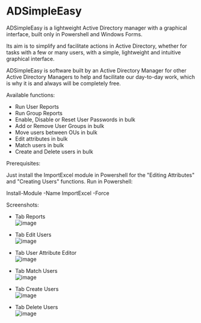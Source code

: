 # ADSimpleEasy
ADSimpleEasy is a lightweight Active Directory manager with a graphical interface, built only in Powershell and Windows Forms.

Its aim is to simplify and facilitate actions in Active Directory, whether for tasks with a few or many users, with a simple, lightweight and intuitive graphical interface.

ADSimpleEasy is software built by an Active Directory Manager for other Active Directory Managers to help and facilitate our day-to-day work, which is why it is and always will be completely free.

Available functions:

- Run User Reports
- Run Group Reports
- Enable, Disable or Reset User Passwords in bulk
- Add or Remove User Groups in bulk
- Move users between OUs in bulk
- Edit attributes in bulk
- Match users in bulk
- Create and Delete users in bulk

Prerequisites:

Just install the ImportExcel module in Powershell for the "Editing Attributes" and "Creating Users" functions. Run in Powershell:

Install-Module -Name ImportExcel -Force

Screenshots:
- Tab Reports  <br/>
![image](https://github.com/joaopedromfigueiredo/ADSimpleEasy/assets/76779567/71ff1fa7-ef29-4fc7-b901-f63bfa1ac7c4)

- Tab Edit Users  <br/>
![image](https://github.com/joaopedromfigueiredo/ADSimpleEasy/assets/76779567/3ea3679d-ef7e-447f-af1c-5a9ed44c6d31)

- Tab User Attribute Editor  <br/>
![image](https://github.com/joaopedromfigueiredo/ADSimpleEasy/assets/76779567/551f36d2-5f48-48fa-8ea6-59a1071f84ab)

- Tab Match Users  <br/>
![image](https://github.com/joaopedromfigueiredo/ADSimpleEasy/assets/76779567/7d948ff6-813f-4232-b940-ba5dffb0a2b3)

- Tab Create Users  <br/>
![image](https://github.com/joaopedromfigueiredo/ADSimpleEasy/assets/76779567/518eb674-866d-4d42-829a-61a069d34139)

- Tab Delete Users  <br/>
![image](https://github.com/joaopedromfigueiredo/ADSimpleEasy/assets/76779567/e63d8ce2-7008-4b05-a574-4baed4a91a1e)

